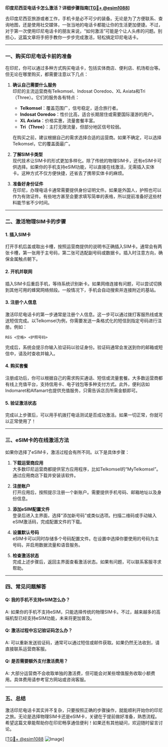 **印度尼西亚电话卡怎么激活？详细步骤指南[[TG💪+ @esim1088](https://t.me/s/esim1088)]**

去印度尼西亚旅游或者工作，手机卡是必不可少的装备。无论是为了方便联系、查询地图，还是使用社交媒体，一张当地的电话卡都能让你的生活更加便捷。不过，对于第一次使用印尼电话卡的朋友来说，“如何激活”可能是个让人头疼的问题。别担心，这篇文章将手把手教你一步步完成激活，轻松搞定印尼电话卡。

---

### 一、购买印尼电话卡前的准备

在印尼，你可以通过多种方式购买电话卡，包括实体商店、便利店、机场柜台等。但无论在哪里购买，都需要注意以下几点：

1. **确认自己需要什么服务**  
   印尼的主流运营商有Telkomsel、Indosat Ooredoo、XL Axiata和Tri（Three）。它们的服务各有特点：  
   - **Telkomsel**：覆盖范围广，信号稳定，适合旅行者。  
   - **Indosat Ooredoo**：性价比高，适合长期居住或需要国际漫游的用户。  
   - **XL Axiata**：价格实惠，流量套餐丰富。  
   - **Tri（Three）**：主打无限流量，但部分地区信号较弱。  

   在购买之前，建议根据自己的需求选择合适的运营商。如果不确定，可以选择Telkomsel，它的覆盖面最广。

2. **了解SIM卡类型**  
   现代技术让SIM卡的形式更加多样化。除了传统的物理SIM卡，还有eSIM卡可供选择。如果你的手机支持eSIM功能，可以直接在线激活，无需插入实体卡。这种方式不仅方便快捷，还省去了携带实体卡的麻烦。

3. **准备好身份证件**  
   在印尼，办理电话卡通常需要提供身份证明文件。如果是外国人，护照也可以作为有效证件。有些地方甚至会要求填写简单的表格，所以提前准备好这些材料能节省不少时间。

---

### 二、激活物理SIM卡的步骤

#### 1. 插入SIM卡
打开手机后盖或取出卡槽，按照运营商提供的说明书正确插入SIM卡。通常会有两张卡槽，第一张用于主号码，第二张可选配副号码或数据卡。插入时注意方向，确保金属触点朝下。

#### 2. 开机并联网
插入SIM卡后重启手机，等待系统识别新卡。如果网络连接有问题，可以尝试切换到其他可用的蜂窝网络频段。一般情况下，手机会自动搜索并连接附近的基站。

#### 3. 注册个人信息
激活印尼电话卡的第一步通常是注册个人信息。这一步可以通过拨打客服热线或发送短信完成。以Telkomsel为例，你需要发送一条格式化的短信到指定号码进行注册。例如：
```
REG <空格> <护照号码>
```
完成后，系统会提示你输入验证码以验证身份。验证码通常会发送到你的邮箱或短信中，请及时查收并输入。

#### 4. 购买套餐
注册成功后，你可以根据自己的需求购买通话、短信或流量套餐。大多数运营商都有线上充值平台，支持信用卡、电子钱包等多种支付方式。此外，便利店如Indomaret和Alfamart也提供充值服务，只需告诉店员所需金额即可。

#### 5. 验证激活状态
完成以上步骤后，可以用手机拨打电话测试是否成功激活。如果一切正常，你就可以正常使用了！

---

### 三、eSIM卡的在线激活方法

如果你选择了eSIM卡，激活过程会有所不同。以下是具体步骤：

1. **下载运营商应用**  
   大多数印尼运营商都提供官方应用程序，比如Telkomsel的“MyTelkomsel”。通过应用商店下载并安装该软件。

2. **注册账户**  
   打开应用后，按照提示注册一个新账户。需要提供手机号码、邮箱地址以及身份信息。

3. **添加eSIM配置文件**  
   登录后进入主界面，选择“添加新号码”或类似选项。扫描二维码或手动输入eSIM激活码，完成配置文件的下载。

4. **设置默认号码**  
   eSIM卡可以同时存储多个号码配置文件。在设置中选择你要使用的号码为主号码，并启用数据流量和语音服务。

5. **检查激活状态**  
   完成上述步骤后，返回主界面查看激活状态。如果有问题，可以联系客服寻求帮助。

---

### 四、常见问题解答

#### Q: 我的手机不支持eSIM怎么办？
A: 如果你的手机不支持eSIM，只能选择传统的物理SIM卡。不过，越来越多的高端机型已经支持eSIM功能，未来将更加普及。

#### Q: 激活过程中忘记验证码怎么办？
A: 可以重新发送验证码，通常可以通过短信或邮件获取。如果仍然无法收到，请直接联系运营商客服。

#### Q: 是否需要额外支付激活费用？
A: 大部分运营商不会收取单独的激活费，但可能会对某些增值服务收取小额费用。具体费用请参考官方网站或咨询客服。

---

### 五、总结

激活印尼电话卡其实并不复杂，只要按照正确的步骤操作，就能顺利开始你的印尼之旅。无论是选择物理SIM卡还是eSIM卡，关键在于提前做好准备，熟悉流程。希望这篇文章能帮助你在印尼畅享通信便利！如果还有其他疑问，欢迎随时留言讨论。

[[TG💪+ @esim1088](https://t.me/s/esim1088) ![Image](https://i.postimg.cc/4NQfJmqS/Snipaste-2025-05-13-00-14-12.png)]